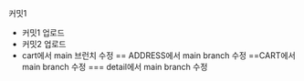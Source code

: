 커밋1
- 커밋1 업로드
- 커밋2 업로드
- cart에서 main 브런치 수정
== ADDRESS에서 main branch 수정
==CART에서 main branch 수정
=== detail에서 main branch 수정
